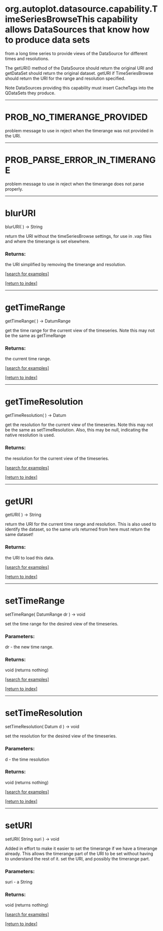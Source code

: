# org.autoplot.datasource.capability.TimeSeriesBrowseThis capability allows DataSources that know how to produce data sets
 from a long time series to provide views of the DataSource for different
 times and resolutions.
 
 The getURI() method of the DataSource should return the original URI and
 getDataSet should return the original dataset.  getURI if TimeSeriesBrowse
 should return the URI for the range and resolution specified.

 Note DataSources providing this capability must insert CacheTags into the
 QDataSets they produce.
***
<a name="PROB_NO_TIMERANGE_PROVIDED"></a>
# PROB_NO_TIMERANGE_PROVIDED

problem message to use in reject when the timerange was not provided in the URI.

***
<a name="PROB_PARSE_ERROR_IN_TIMERANGE"></a>
# PROB_PARSE_ERROR_IN_TIMERANGE

problem message to use in reject when the timerange does not parse properly.

***
<a name="blurURI"></a>
# blurURI
blurURI(  ) &rarr; String

return the URI without the timeSeriesBrowse settings, for use in .vap files and where the 
 timerange is set elsewhere.

### Returns:
the URI simplified by removing the timerange and resolution.

<a href="https://github.com/autoplot/dev/search?q=blurURI&unscoped_q=blurURI">[search for examples]</a>

<a href="https://github.com/autoplot/documentation/blob/master/javadoc/index-all.md">[return to index]</a>

***
<a name="getTimeRange"></a>
# getTimeRange
getTimeRange(  ) &rarr; DatumRange

get the time range for the current view of the timeseries.  Note this 
 may not be the same as getTimeRange

### Returns:
the current time range.

<a href="https://github.com/autoplot/dev/search?q=getTimeRange&unscoped_q=getTimeRange">[search for examples]</a>

<a href="https://github.com/autoplot/documentation/blob/master/javadoc/index-all.md">[return to index]</a>

***
<a name="getTimeResolution"></a>
# getTimeResolution
getTimeResolution(  ) &rarr; Datum

get the resolution for the current view of the timeseries.  Note this
 may not be the same as setTimeResolution.  Also, this may be null, indicating
 the native resolution is used.

### Returns:
the resolution for the current view of the timeseries.

<a href="https://github.com/autoplot/dev/search?q=getTimeResolution&unscoped_q=getTimeResolution">[search for examples]</a>

<a href="https://github.com/autoplot/documentation/blob/master/javadoc/index-all.md">[return to index]</a>

***
<a name="getURI"></a>
# getURI
getURI(  ) &rarr; String

return the URI for the current time range and resolution.  This is also
 used to identify the dataset, so the same urls returned from here must
 return the same dataset!

### Returns:
the URI to load this data.

<a href="https://github.com/autoplot/dev/search?q=getURI&unscoped_q=getURI">[search for examples]</a>

<a href="https://github.com/autoplot/documentation/blob/master/javadoc/index-all.md">[return to index]</a>

***
<a name="setTimeRange"></a>
# setTimeRange
setTimeRange( DatumRange dr ) &rarr; void

set the time range for the desired view of the timeseries.

### Parameters:
dr - the new time range.

### Returns:
void (returns nothing)


<a href="https://github.com/autoplot/dev/search?q=setTimeRange&unscoped_q=setTimeRange">[search for examples]</a>

<a href="https://github.com/autoplot/documentation/blob/master/javadoc/index-all.md">[return to index]</a>

***
<a name="setTimeResolution"></a>
# setTimeResolution
setTimeResolution( Datum d ) &rarr; void

set the resolution for the desired view of the timeseries.

### Parameters:
d - the time resolution

### Returns:
void (returns nothing)


<a href="https://github.com/autoplot/dev/search?q=setTimeResolution&unscoped_q=setTimeResolution">[search for examples]</a>

<a href="https://github.com/autoplot/documentation/blob/master/javadoc/index-all.md">[return to index]</a>

***
<a name="setURI"></a>
# setURI
setURI( String suri ) &rarr; void

Added in effort to make it easier to set the timerange if we have a timerange already.  This
 allows the timerange part of the URI to be set without having to understand the rest of it.
 set the URI, and possibly the timerange part.

### Parameters:
suri - a String

### Returns:
void (returns nothing)


<a href="https://github.com/autoplot/dev/search?q=setURI&unscoped_q=setURI">[search for examples]</a>

<a href="https://github.com/autoplot/documentation/blob/master/javadoc/index-all.md">[return to index]</a>

